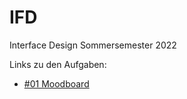 # IFD
Interface Design Sommersemester 2022

Links zu den Aufgaben:

- [#01 Moodboard](https://nikxwar.github.io/IFD/01_Moodboard/Moodboard.pdf)
